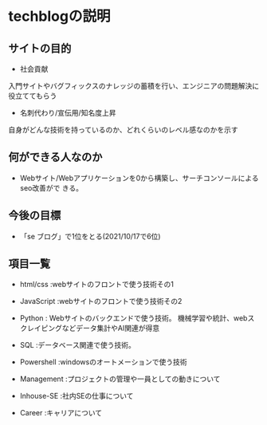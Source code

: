 # techblogの説明



## サイトの目的 

- 社会貢献 

入門サイトやバグフィックスのナレッジの蓄積を行い、エンジニアの問題解決に役立ててもらう

- 名刺代わり/宣伝用/知名度上昇

自身がどんな技術を持っているのか、どれくらいのレベル感なのかを示す



## 何ができる人なのか

- Webサイト/Webアプリケーションを0から構築し、サーチコンソールによるseo改善がで きる。




## 今後の目標

- 「se ブログ」で1位をとる(2021/10/17で6位)



## 項目一覧

- html/css :webサイトのフロントで使う技術その1

- JavaScript :webサイトのフロントで使う技術その2

- Python : Webサイトのバックエンドで使う技術。 機械学習や統計、webスクレイピングなどデータ集計やAI関連が得意

- SQL :データベース関連で使う技術。

- Powershell :windowsのオートメーションで使う技術

- Management :プロジェクトの管理や一員としての動きについて

- Inhouse-SE :社内SEの仕事について

- Career :キャリアについて





